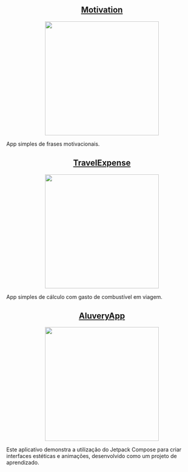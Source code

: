 
<h2 align="center"> 
<a href="https://github.com/DevNicNic/Motivation">Motivation</a>
</h2>
<div align="center">
  <img width="300" src="https://github.com/DevNicNic/DevNicNic/assets/141369022/76bdb262-746e-471a-8f9d-e0be54ff8170" />
</div>
<p>App  simples de frases motivacionais.</p>



<h2 align="center"> 
<a href="https://github.com/DevNicNic/TravelExpense">TravelExpense</a>
</h2>
<div align="center">
  <img width="300" src="https://github.com/DevNicNic/DevNicNic/assets/141369022/6b894ff1-e4c2-4b3b-b983-ddfbbe4598ab" />
</div>
<p>App  simples de cálculo com gasto de combustível em viagem.</p>



<h2 align="center"> 
<a href="https://github.com/DevNicNic/AluveryAppInCreation">AluveryApp</a>
</h2>
<div align="center">
  <img width="300" src="https://github.com/DevNicNic/DevNicNic/commit/317ca20061a8fbd90021dd0d80bb4bcefbcab76d" />
</div>
<p>Este aplicativo demonstra a utilização do Jetpack Compose para criar interfaces estéticas e animações, desenvolvido como um projeto de aprendizado.</p>
















